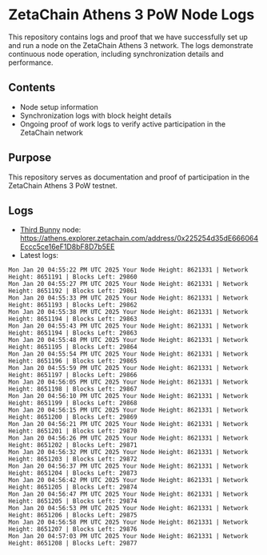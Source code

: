 # ZetaChain Athens 3 PoW Node Logs
This repository contains logs and proof that we have successfully set up and run a node on the ZetaChain Athens 3 network. The logs demonstrate continuous node operation, including synchronization details and performance.

## Contents
- Node setup information
- Synchronization logs with block height details
- Ongoing proof of work logs to verify active participation in the ZetaChain network

## Purpose
This repository serves as documentation and proof of participation in the ZetaChain Athens 3 PoW testnet.

## Logs

- [Third Bunny](https://thirdbunny.xyz/) node: https://athens.explorer.zetachain.com/address/0x225254d35dE666064Eccc5ce16eF1D8bF8D7b5EE
- Latest logs:
```
Mon Jan 20 04:55:22 PM UTC 2025 Your Node Height: 8621331 | Network Height: 8651191 | Blocks Left: 29860
Mon Jan 20 04:55:27 PM UTC 2025 Your Node Height: 8621331 | Network Height: 8651192 | Blocks Left: 29861
Mon Jan 20 04:55:33 PM UTC 2025 Your Node Height: 8621331 | Network Height: 8651193 | Blocks Left: 29862
Mon Jan 20 04:55:38 PM UTC 2025 Your Node Height: 8621331 | Network Height: 8651194 | Blocks Left: 29863
Mon Jan 20 04:55:43 PM UTC 2025 Your Node Height: 8621331 | Network Height: 8651194 | Blocks Left: 29863
Mon Jan 20 04:55:48 PM UTC 2025 Your Node Height: 8621331 | Network Height: 8651195 | Blocks Left: 29864
Mon Jan 20 04:55:54 PM UTC 2025 Your Node Height: 8621331 | Network Height: 8651196 | Blocks Left: 29865
Mon Jan 20 04:55:59 PM UTC 2025 Your Node Height: 8621331 | Network Height: 8651197 | Blocks Left: 29866
Mon Jan 20 04:56:05 PM UTC 2025 Your Node Height: 8621331 | Network Height: 8651198 | Blocks Left: 29867
Mon Jan 20 04:56:10 PM UTC 2025 Your Node Height: 8621331 | Network Height: 8651199 | Blocks Left: 29868
Mon Jan 20 04:56:15 PM UTC 2025 Your Node Height: 8621331 | Network Height: 8651200 | Blocks Left: 29869
Mon Jan 20 04:56:21 PM UTC 2025 Your Node Height: 8621331 | Network Height: 8651201 | Blocks Left: 29870
Mon Jan 20 04:56:26 PM UTC 2025 Your Node Height: 8621331 | Network Height: 8651202 | Blocks Left: 29871
Mon Jan 20 04:56:32 PM UTC 2025 Your Node Height: 8621331 | Network Height: 8651203 | Blocks Left: 29872
Mon Jan 20 04:56:37 PM UTC 2025 Your Node Height: 8621331 | Network Height: 8651204 | Blocks Left: 29873
Mon Jan 20 04:56:42 PM UTC 2025 Your Node Height: 8621331 | Network Height: 8651205 | Blocks Left: 29874
Mon Jan 20 04:56:47 PM UTC 2025 Your Node Height: 8621331 | Network Height: 8651205 | Blocks Left: 29874
Mon Jan 20 04:56:53 PM UTC 2025 Your Node Height: 8621331 | Network Height: 8651206 | Blocks Left: 29875
Mon Jan 20 04:56:58 PM UTC 2025 Your Node Height: 8621331 | Network Height: 8651207 | Blocks Left: 29876
Mon Jan 20 04:57:03 PM UTC 2025 Your Node Height: 8621331 | Network Height: 8651208 | Blocks Left: 29877
```
